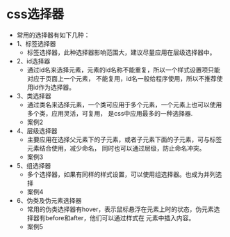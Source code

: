 # css选择器
- 常用的选择器有如下几种：
- 1、标签选择器
    - 标签选择器，此种选择器影响范围大，建议尽量应用在层级选择器中。
- 2、id选择器
    - 通过id名来选择元素，元素的id名称不能重复，所以一个样式设置项只能对应于页面上一个元素，
    不能复用，id名一般给程序使用，所以不推荐使用id作为选择器。
- 3、类选择器
    - 通过类名来选择元素，一个类可应用于多个元素，一个元素上也可以使用多个类，应用灵活，可复用，
    是css中应用最多的一种选择器.
    - 案例2
- 4、层级选择器
    - 主要应用在选择父元素下的子元素，或者子元素下面的子元素，可与标签元素结合使用，减少命名，
    同时也可以通过层级，防止命名冲突。
    - 案例3
- 5、组选择器
    - 多个选择器，如果有同样的样式设置，可以使用组选择器。也成为并列选择
    - 案例4
- 6、伪类及伪元素选择器
    - 常用的伪类选择器有hover，表示鼠标悬浮在元素上时的状态，伪元素选择器有before和after，他们可以通过样式在
    元素中插入内容。
    - 案例5